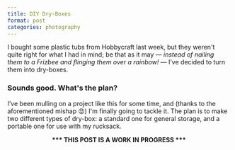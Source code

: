 ```yaml
---
title: DIY Dry-Boxes
format: post
categories: photography
---
```


I bought some plastic tubs from Hobbycraft last week, but they weren't quite right for what I had in mind; be that as it may — _instead of nailing them to a Frizbee and flinging them over a rainbow!_ — I’ve decided to turn them into dry-boxes.

### Sounds good. What's the plan? ###

I’ve been mulling on a project like this for some time, and (thanks to the aforementioned mishap 😡) I'm finally going to tackle it. The plan is to make two different types of dry-box: a standard one for general storage, and a portable one for use with my rucksack.

<center>
<b>*** THIS POST IS A WORK IN PROGRESS ***</b>
</center>
